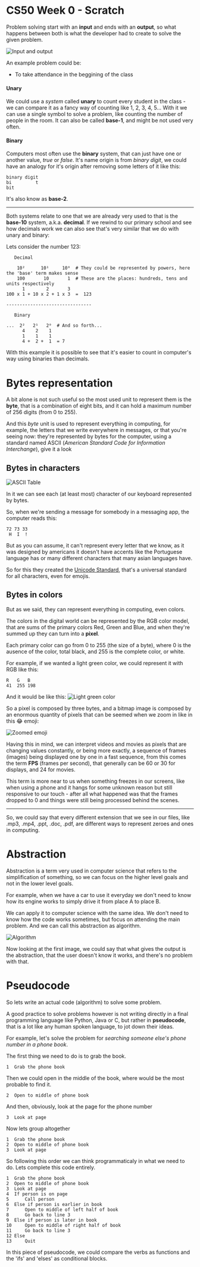 # CS50 Week 0 - Scratch

Problem solving start with an **input** and ends with an **output**, so what happens between both is what the developer had to create to solve the given problem.

![Input and output](img/input-output.png)

An example problem could be:
- To take attendance in the beggining of the class

#### Unary
We could use a _system_ called **unary** to count every student in the class - we can compare it as a fancy way of counting like 1, 2, 3, 4, 5...
With it we can use a single symbol to solve a problem, like counting the number of people in the room. It can also be called **base-1**, and might be not used very often.

#### Binary
Computers most often use the **binary** system, that can just have one or another value, _true_ or _false_. It's name origin is from _binary digit_, we could have an analogy for it's origin after removing some letters of it like this:
```
binary digit
bi         t
bit
```
It's also know as **base-2**.

---

Both systems relate to one that we are already very used to that is the **base-10** system, a.k.a. **decimal**. If we rewind to our primary school and see how decimals work we can also see that's very similar that we do with unary and binary:

Lets consider the number 123: 

```
   Decimal

    10²      10¹     10⁰  # They could be represented by powers, here the 'base' term makes sense
    100       10       1  # These are the places: hundreds, tens and units respectively
      1        2       3
100 x 1 + 10 x 2 + 1 x 3  =  123

--------------------------------

   Binary
   
...  2²   2¹   2⁰  # And so forth...
      4    2    1
      1    1    1
      4 +  2 +  1  = 7
```
With this example it is possible to see that it's easier to count in computer's way using binaries than decimals.

# Bytes representation

A bit alone is not such useful so the most used unit to represent them is the **byte**, that is a combination of eight bits, and it can hold a maximum number of 256 digits (from 0 to 255).

And this _byte_ unit is used to represent everything in computing, for example, the letters that we write everywhere in messages, or that you're seeing now: they're represented by bytes for the computer, using a standard named ASCII (_American Standard Code for Information Interchange_), give it a look

## Bytes in characters

![ASCII Table](https://upload.wikimedia.org/wikipedia/commons/thumb/1/1b/ASCII-Table-wide.svg/875px-ASCII-Table-wide.svg.png)

In it we can see each (at least most) character of our keyboard represented by bytes.

So, when we're sending a message for somebody in a messaging app, the computer reads this:

```
72 73 33
 H  I  !
```

But as you can assume, it can't represent every letter that we know, as it was designed by americans it doesn't have accents like the Portuguese language has or many different characters that many asian languages have.

So for this they created the [Unicode Standard](https://en.wikipedia.org/wiki/Unicode), that's a universal standard for all characters, even for emojis.

## Bytes in colors
But as we said, they can represent everything in computing, even colors.

The colors in the digital world can be represented by the RGB color model, that are sums of the primary colors Red, Green and Blue, and when they're summed up they can turn into a **pixel**.

Each primary color can go from 0 to 255 (the size of a byte), where 0 is the ausence of the color, total black, and 255 is the complete color, or white.

For example, if we wanted a light green color, we could represent it with RGB like this:
```
R   G   B
41  255 198
```
And it would be like this:
![Light green color](img/pixel.png)

So a pixel is composed by three bytes, and a bitmap image is composed by an enormous quantity of pixels that can be seemed when we zoom in like in this 😂 emoji:

![Zoomed emoji](img/zoomed-emoji.png)

Having this in mind, we can interpret videos and movies as pixels that are changing values constantly, or being more exactly, a sequence of frames (images) being displayed one by one in a fast sequence, from this comes the term **FPS** (frames per second), that generally can be 60 or 30 for displays, and 24 for movies.

This term is more near to us when something freezes in our screens, like when using a phone and it hangs for some unknown reason but still responsive to our touch - after all what happened was that the frames dropped to 0 and things were still being processed behind the scenes.

---
So, we could say that every different extension that we see in our files, like .mp3, .mp4, .ppt, .doc, .pdf, are different ways to represent zeroes and ones in computing.

# Abstraction

Abstraction is a term very used in computer science that refers to the simplification of something, so we can focus on the higher level goals and not in the lower level goals.

For example, when we have a car to use it everyday we don't need to know how its engine works to simply drive it from place A to place B.

We can apply it to computer science with the same idea. We don't need to know how the code works sometimes, but focus on attending the main problem. And we can call this abstraction as algorithm. 

![Algorithm](img/algorithm.png)

Now looking at the first image, we could say that what gives the output is the abstraction, that the user doesn't know it works, and there's no problem with that.

# Pseudocode

So lets write an actual code (algorithm) to solve some problem. 

A good practice to solve problems however is not writing directly in a final programming language like Python, Java or C, but rather in **pseudocode**, that is a lot like any human spoken language, to jot down their ideas.

For example, let's solve the problem for *searching someone else's phone number in a phone book*.

The first thing we need to do is to grab the book.

```
1  Grab the phone book
```

Then we could open in the middle of the book, where would be the most probable to find it.

```
2  Open to middle of phone book
```

And then, obviously, look at the page for the phone number

```
3  Look at page
```

Now lets group altogether

```
1  Grab the phone book
2  Open to middle of phone book
3  Look at page
```
So following this order we can think programmaticaly in what we need to do. Lets complete this code entirely.

```
1  Grab the phone book
2  Open to middle of phone book
3  Look at page
4  If person is on page
5      Call person
6  Else if person is earlier in book
7      Open to middle of left half of book
8      Go back to line 3
9  Else if person is later in book
10     Open to middle of right half of book
11     Go back to line 3
12 Else
13     Quit
```

In this piece of pseudocode, we could compare the verbs as functions and the 'ifs' and 'elses' as conditional blocks.




